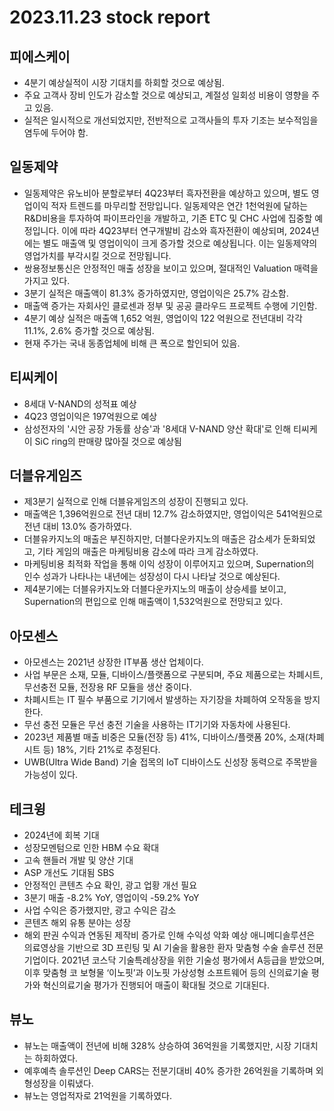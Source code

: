 # 2023.11.23 stock report
## 피에스케이
- 4분기 예상실적이 시장 기대치를 하회할 것으로 예상됨.
- 주요 고객사 장비 인도가 감소할 것으로 예상되고, 계절성 일회성 비용이 영향을 주고 있음.
- 실적은 일시적으로 개선되었지만, 전반적으로 고객사들의 투자 기조는 보수적임을 염두에 두어야 함.
## 일동제약
- 일동제약은 유노비아 분할로부터 4Q23부터 흑자전환을 예상하고 있으며, 별도 영업이익 적자 트렌드를 마무리할 전망입니다. 일동제약은 연간 1천억원에 달하는 R&D비용을 투자하여 파이프라인을 개발하고, 기존 ETC 및 CHC 사업에 집중할 예정입니다. 이에 따라 4Q23부터 연구개발비 감소와 흑자전환이 예상되며, 2024년에는 별도 매출액 및 영업이익이 크게 증가할 것으로 예상됩니다. 이는 일동제약의 영업가치를 부각시킬 것으로 전망됩니다.
- 쌍용정보통신은 안정적인 매출 성장을 보이고 있으며, 절대적인 Valuation 매력을 가지고 있다.
- 3분기 실적은 매출액이 81.3% 증가하였지만, 영업이익은 25.7% 감소함.
- 매출액 증가는 자회사인 클로센과 정부 및 공공 클라우드 프로젝트 수행에 기인함.
- 4분기 예상 실적은 매출액 1,652 억원, 영업이익 122 억원으로 전년대비 각각 11.1%, 2.6% 증가할 것으로 예상됨.
- 현재 주가는 국내 동종업체에 비해 큰 폭으로 할인되어 있음.
## 티씨케이
- 8세대 V-NAND의 성적표 예상
- 4Q23 영업이익은 197억원으로 예상
- 삼성전자의 '시안 공장 가동률 상승'과 '8세대 V-NAND 양산 확대'로 인해 티씨케이 SiC ring의 판매량 많아질 것으로 예상됨
## 더블유게임즈
- 제3분기 실적으로 인해 더블유게임즈의 성장이 진행되고 있다.
- 매출액은 1,396억원으로 전년 대비 12.7% 감소하였지만, 영업이익은 541억원으로 전년 대비 13.0% 증가하였다.
- 더블유카지노의 매출은 부진하지만, 더블다운카지노의 매출은 감소세가 둔화되었고, 기타 게임의 매출은 마케팅비용 감소에 따라 크게 감소하였다.
- 마케팅비용 최적화 작업을 통해 이익 성장이 이루어지고 있으며, Supernation의 인수 성과가 나타나는 내년에는 성장성이 다시 나타날 것으로 예상된다.
- 제4분기에는 더블유카지노와 더블다운카지노의 매출이 상승세를 보이고, Supernation의 편입으로 인해 매출액이 1,532억원으로 전망되고 있다.
## 아모센스
- 아모센스는 2021년 상장한 IT부품 생산 업체이다.
- 사업 부문은 소재, 모듈, 디바이스/플랫폼으로 구분되며, 주요 제품으로는 차폐시트, 무선충전 모듈, 전장용 RF 모듈을 생산 중이다.
- 차폐시트는 IT 필수 부품으로 기기에서 발생하는 자기장을 차폐하여 오작동을 방지한다.
- 무선 충전 모듈은 무선 충전 기술을 사용하는 IT기기와 자동차에 사용된다.
- 2023년 제품별 매출 비중은 모듈(전장 등) 41%, 디바이스/플랫폼 20%, 소재(차폐시트 등) 18%, 기타 21%로 추정된다.
- UWB(Ultra Wide Band) 기술 접목의 IoT 디바이스도 신성장 동력으로 주목받을 가능성이 있다.
## 테크윙
- 2024년에 회복 기대
- 성장모멘텀으로 인한 HBM 수요 확대
- 고속 핸들러 개발 및 양산 기대
- ASP 개선도 기대됨
SBS
- 안정적인 콘텐츠 수요 확인, 광고 업황 개선 필요
- 3분기 매출 -8.2% YoY, 영업이익 -59.2% YoY
- 사업 수익은 증가했지만, 광고 수익은 감소
- 콘텐츠 해외 유통 분야는 성장
- 해외 판권 수익과 연동된 제작비 증가로 인해 수익성 악화 예상
애니메디솔루션은 의료영상을 기반으로 3D 프린팅 및 AI 기술을 활용한 환자 맞춤형 수술 솔루션 전문기업이다. 2021년 코스닥 기술특례상장을 위한 기술성 평가에서 A등급을 받았으며, 이후 맞춤형 코 보형물 ‘이노핏’과 이노핏 가상성형 소프트웨어 등의 신의료기술 평가와 혁신의료기술 평가가 진행되어 매출이 확대될 것으로 기대된다.
## 뷰노
- 뷰노는 매출액이 전년에 비해 328% 상승하여 36억원을 기록했지만, 시장 기대치는 하회하였다.
- 예후예측 솔루션인 Deep CARS는 전분기대비 40% 증가한 26억원을 기록하며 외형성장을 이뤄냈다.
- 뷰노는 영업적자로 21억원을 기록하였다.